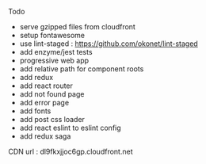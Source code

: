 Todo
- serve gzipped files from cloudfront
- setup fontawesome
- use lint-staged : https://github.com/okonet/lint-staged
- add enzyme/jest tests
- progressive web app
- add relative path for component roots
- add redux
- add react router
- add not found page
- add error page
- add fonts
- add post css loader
- add react eslint to eslint config
- add redux saga

CDN url : dl9fkxjjoc6gp.cloudfront.net
